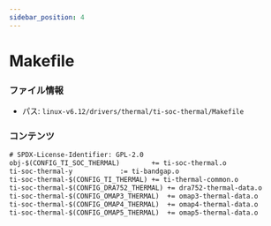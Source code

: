 ```yaml
---
sidebar_position: 4
---
```

# Makefile

### ファイル情報

- パス: `linux-v6.12/drivers/thermal/ti-soc-thermal/Makefile`

### コンテンツ

```txt
# SPDX-License-Identifier: GPL-2.0
obj-$(CONFIG_TI_SOC_THERMAL)		+= ti-soc-thermal.o
ti-soc-thermal-y			:= ti-bandgap.o
ti-soc-thermal-$(CONFIG_TI_THERMAL)	+= ti-thermal-common.o
ti-soc-thermal-$(CONFIG_DRA752_THERMAL)	+= dra752-thermal-data.o
ti-soc-thermal-$(CONFIG_OMAP3_THERMAL)	+= omap3-thermal-data.o
ti-soc-thermal-$(CONFIG_OMAP4_THERMAL)	+= omap4-thermal-data.o
ti-soc-thermal-$(CONFIG_OMAP5_THERMAL)	+= omap5-thermal-data.o

```
